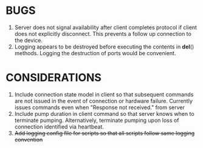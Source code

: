 # BUGS
1. Server does not signal availability after client completes protocol if client does not explicitly disconnect. This prevents a follow up connection to the device.
2. Logging appears to be destroyed before executing the contents in __del__() methods. Logging the destruction of ports would be convenient.

# CONSIDERATIONS
1. Include connection state model in client so that subsequent commands are not issued in the event of connection or hardware failure. Currently issues commands even when "Response not received." from server
2. Include pump duration in client command so that server knows when to terminate pumping. Alternatively, terminate pumping upon loss of connection identified via heartbeat.
3. ~~Add logging config file for scripts so that all scripts follow same logging convention~~